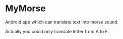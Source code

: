 # MyMorse
 Android app which can translate text into morse sound.
 
 Actually you could only translate letter from A to F.
